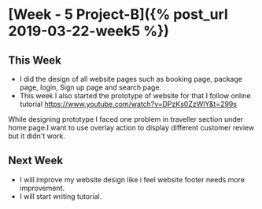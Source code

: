 

# [Week - 5 Project-B]({% post_url 2019-03-22-week5 %})

## This Week 
 
* I did the design of all website pages such as booking page, package page, login, Sign up page and search page.
* This week I also started the prototype of website for that I follow online tutorial https://www.youtube.com/watch?v=DPzKs0ZzWlY&t=299s

While designing prototype I faced one problem in traveller section under home page.I want to use overlay action to display different customer review but it didn't work.


## Next Week

* I will improve my website design like i feel website footer needs more improvement.
* I will start writing tutorial.


